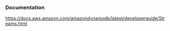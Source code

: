 ### Documentation
https://docs.aws.amazon.com/amazondynamodb/latest/developerguide/Streams.html







